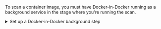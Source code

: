 To scan a container image, you must have Docker-in-Docker running as a background service in the stage where you're running the scan.

<details><summary>Set up a Docker-in-Docker background step</summary>

In the **Execution** tab, do the following:

1. Click **Add Step** and then choose **Background**.
2. Configure the Background step as follows:
2. Dependency Name = `dind`
3. Container Registry = The Docker connector to download the DinD image. If you don't have one defined, go to [Docker connector settings reference](../../../platform/7_Connectors/Cloud-providers/ref-cloud-providers/docker-registry-connector-settings-reference.md).
4. Image = `docker:dind`
5. Under **Optional Configuration**, select the **Privileged** checkbox.


```mdx-code-block
import set_up_harness_25 from '/docs/security-testing-orchestration/onboard-sto/static/set-up-harness-for-sto-25.png'
```

 ```mdx-code-block
<img src={set_up_harness_25} alt="Configure the background step" height="75%" width="75%" />
```

</details>